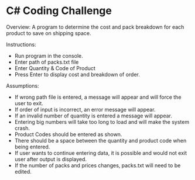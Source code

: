 # C# Coding Challenge 
Overview:
A program to determine the cost and pack breakdown for each product to save on shipping space.

Instructions:
 - Run program in the console.
 - Enter path of packs.txt file
 - Enter Quantity & Code of Product
 - Press Enter to display cost and breakdown of order.
 
 Assumptions:
 - If wrong path file is entered, a message will appear and will force the user to exit. 
 - If order of input is incorrect, an error message will appear.
 - If an invalid number of quantity is entered a message will appear.
 - Entering big numbers will take too long to load and will make the system crash.
 - Product Codes should be entered as shown.
 - There should be a space between the quantity and product code when being entered.
 - If user wants to continue entering data, it is possible and would not exit user after output is displayed.
 - If the number of packs and prices changes, packs.txt will need to be edited.

